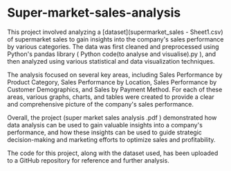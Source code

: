 # Super-market-sales-analysis

This project involved analyzing a [dataset](supermarket_sales - Sheet1.csv) of supermarket sales to gain insights into the company's sales performance by various categories. The data was first cleaned and preprocessed using Python's pandas library ( Python code(to analyse and visualise).py ), and then analyzed using various statistical and data visualization techniques.

The analysis focused on several key areas, including Sales Performance by Product Category, Sales Performance by Location, Sales Performance by Customer Demographics, and Sales by Payment Method. For each of these areas, various graphs, charts, and tables were created to provide a clear and comprehensive picture of the company's sales performance.

Overall, the project (super market sales analysis .pdf ) demonstrated how data analysis can be used to gain valuable insights into a company's performance, and how these insights can be used to guide strategic decision-making and marketing efforts to optimize sales and profitability.

The code for this project, along with the dataset used, has been uploaded to a GitHub repository for reference and further analysis.
